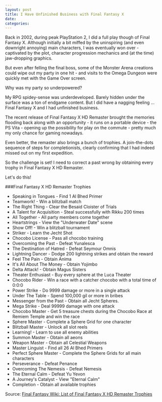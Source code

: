 ```yaml
---
layout: post
title: I Have Unfinished Business with Final Fantasy X
date:
categories: 
---
```


<!--
todo: create a new ffx project
-->

Back in 2002, during peak PlayStation 2, I did a full play though of Final Fantasy X. Although initially a bit miffed by the uninspiring (and even downright annoying) main characters, I was eventually won over - captivated by the plot, character progression mechanics and (at the time) jaw-dropping graphics.

But even after felling the final boss, some of the Monster Arena creations could wipe out my party in one hit - and visits to the Omega Dungeon were quickly met with the Game Over screen.

Why was my party so underpowered?

My RPG spidey-sense was underdeveloped. Barely hidden under the surface was a ton of endgame content. But I did have a nagging feeling ... Final Fantasy X and I had unfinished business.

The recent release of Final Fantasy X HD Remaster brought the memories flooding back along with an opportunity - it runs on a portable device - the PS Vita - opening up the possibility for play on the commute - pretty much my only chance for gaming nowadays.

Even better, the remaster also brings a bunch of trophies. A join-the-dots sequence of steps for completionists, clearly confirming that I had indeed missed out on my first expedition.

So the challenge is set! I need to correct a past wrong by obtaining every trophy in Final Fantasy X HD Remaster.

Let's do this!

###Final Fantasy X HD Remaster Trophies

* Speaking in Tongues - Find 1 Al Bhed Primer
* Teamwork! - Win a blitzball match
* The Right Thing - Clear the Besaid Cloister of Trials
* A Talent for Acquisition - Steal successfully with Rikku 200 times
* All Together - All party members come together
* Heartstrings - View the "Underwater Date" scene
* Show Off! - Win a blitzball tournament
* Striker - Learn the Jecht Shot
* Chocobo License - Pass all chocobo training
* Overcoming the Past - Defeat Yunalesca
* The Destination of Hatred - Defeat Seymour Omnis
* Lightning Dancer - Dodge 200 lightning strikes and obtain the reward
* Feel The Pain - Obtain Anima
* It's All About The Money - Obtain Yojimbo
* Delta Attack! - Obtain Magus Sisters
* Theater Enthusiast - Buy every sphere at the Luca Theater
* Chocobo Rider - Win a race with a catcher chocobo with a total time of 0:0:0
* Power Strike - Do 9999 damage or more in a single attack
* Under The Table - Spend 100,000 gil or more in bribes
* Messenger from the Past - Obtain all Jecht Spheres.
* Mega Strike - Deal 99999 damage with one attack
* Chocobo Master - Get 5 treasure chests during the Chocobo Race at Remiem Temple and win the race
* Sphere Master - Complete a Sphere Grid for one character
* Blitzball Master - Unlock all slot reels
* Learning! - Learn to use all enemy abilities
* Summon Master - Obtain all aeons
* Weapon Master - Obtain all Celestial Weapons
* Master Linguist - Find all 26 Al Bhed Primers
* Perfect Sphere Master - Complete the Sphere Grids for all main characters
* Perseverance - Defeat Penance
* Overcoming The Nemesis - Defeat Nemesis
* The Eternal Calm - Defeat Yu Yevon
* A Journey's Catalyst - View "Eternal Calm"
* Completion - Obtain all available trophies

Source: <a href="http://finalfantasy.wikia.com/wiki/List_of_Final_Fantasy_X_HD_Remaster_Trophies" target="_blank">Final Fantasy Wiki: List of Final Fantasy X HD Remaster Trophies</a>
